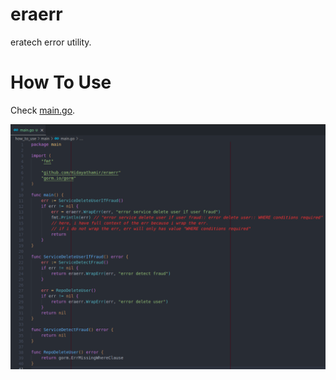 # eraerr

eratech error utility.

# How To Use

Check [main.go](./how_to_use/main/main.go).

![how to use](./README_asset/how_to_use.png)
